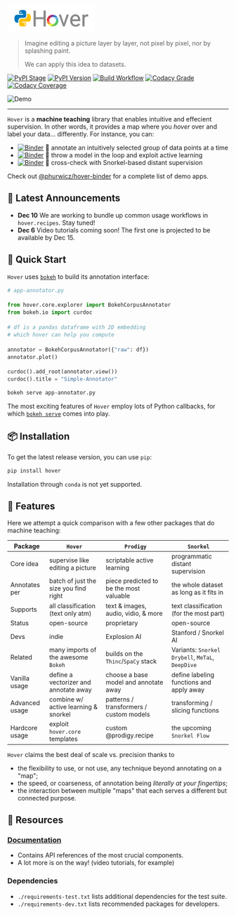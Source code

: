 ![Hover](docs/images/hover-logo-title.png)

> Imagine editing a picture layer by layer, not pixel by pixel, nor by splashing paint.
>
> We can apply this idea to datasets.

[![PyPI Stage](https://img.shields.io/pypi/status/hover?style=for-the-badge)](https://pypi.org)
[![PyPI Version](https://img.shields.io/pypi/v/hover?style=for-the-badge)](https://pypi.org)
[![Build Workflow](https://img.shields.io/github/workflow/status/phurwicz/hover/python-package?style=for-the-badge)](https://github.com/features/actions)
[![Codacy Grade](https://img.shields.io/codacy/grade/689827d9077b43ac8721c7658d122d1a?style=for-the-badge)](https://www.codacy.com)
[![Codacy Coverage](https://img.shields.io/codacy/coverage/689827d9077b43ac8721c7658d122d1a/main?style=for-the-badge)](https://www.codacy.com)

![Demo](docs/images/app-active-learning.gif)

----

`Hover` is a **machine teaching** library that enables intuitive and effecient supervision. In other words, it provides a map where you _hover_ over and label your data... differently. For instance, you can:

-   [![Binder](https://mybinder.org/badge_logo.svg)](https://mybinder.org/v2/gh/phurwicz/hover-binder/master?urlpath=/proxy/5006/app-simple-annotator) :seedling: annotate an intuitively selected group of data points at a time
-   [![Binder](https://mybinder.org/badge_logo.svg)](https://mybinder.org/v2/gh/phurwicz/hover-binder/master?urlpath=/proxy/5006/app-active-learning) :ferris_wheel: throw a model in the loop and exploit active learning
-   [![Binder](https://mybinder.org/badge_logo.svg)](https://mybinder.org/v2/gh/phurwicz/hover-binder/master?urlpath=/proxy/5006/app-snorkel-annotator) :whale: cross-check with Snorkel-based distant supervision

Check out [@phurwicz/hover-binder](https://github.com/phurwicz/hover-binder) for a complete list of demo apps.

## :flags: Latest Announcements

-   **Dec 10** We are working to bundle up common usage workflows in `hover.recipes`. Stay tuned!
-   **Dec 6** Video tutorials coming soon! The first one is projected to be available by Dec 15.

## :flight_departure: Quick Start

`Hover` uses [`bokeh`](https://bokeh.org) to build its annotation interface:

```python
# app-annotator.py

from hover.core.explorer import BokehCorpusAnnotator
from bokeh.io import curdoc

# df is a pandas dataframe with 2D embedding
# which hover can help you compute

annotator = BokehCorpusAnnotator({"raw": df})
annotator.plot()

curdoc().add_root(annotator.view())
curdoc().title = "Simple-Annotator"
```

```bash
bokeh serve app-annotator.py
```

The most exciting features of `Hover` employ lots of Python callbacks, for which [`bokeh serve`](https://docs.bokeh.org/en/latest/docs/user_guide/server.html) comes into play.

## :package: Installation

To get the latest release version, you can use `pip`:

```bash
pip install hover
```

Installation through `conda` is not yet supported.

## :flamingo: Features

Here we attempt a quick comparison with a few other packages that do machine teaching:

Package        | `Hover`                               | `Prodigy`                               | `Snorkel`
-------------- | ------------------------------------- | --------------------------------------- | -------------------------
Core idea      | supervise like editing a picture      | scriptable active learning              | programmatic distant supervision
Annotates per  | batch of just the size you find right | piece predicted to be the most valuable | the whole dataset as long as it fits in
Supports       | all classification (text only atm)    | text & images, audio, vidio, & more     | text classification (for the most part)
Status         | open-source                           | proprietary                             | open-source
Devs           | indie                                 | Explosion AI                            | Stanford / Snorkel AI
Related        | many imports of the awesome `Bokeh`   | builds on the `Thinc`/`SpaCy` stack     | Variants: `Snorkel Drybell`, `MeTaL`, `DeepDive`
Vanilla usage  | define a vectorizer and annotate away | choose a base model and annotate away   | define labeling functions and apply away
Advanced usage | combine w/ active learning & snorkel  | patterns / transformers / custom models | transforming / slicing functions
Hardcore usage | exploit `hover.core` templates        | custom @prodigy.recipe                  | the upcoming `Snorkel Flow`

`Hover` claims the best deal of scale vs. precision thanks to

-   the flexibility to use, or not use, any technique beyond annotating on a "map";
-   the speed, or coarseness, of annotation being _literally at your fingertips_;
-   the interaction between multiple "maps" that each serves a different but connected purpose.

## :book: Resources

### [Documentation](https://phurwicz.github.io/hover/)

-   Contains API references of the most crucial components.
-   A lot more is on the way! (video tutorials, for example)

### Dependencies

-   `./requirements-test.txt` lists additional dependencies for the test suite.
-   `./requirements-dev.txt` lists recommended packages for developers.
